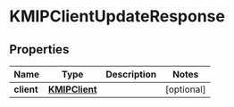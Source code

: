 

# KMIPClientUpdateResponse


## Properties

Name | Type | Description | Notes
------------ | ------------- | ------------- | -------------
**client** | [**KMIPClient**](KMIPClient.md) |  |  [optional]



